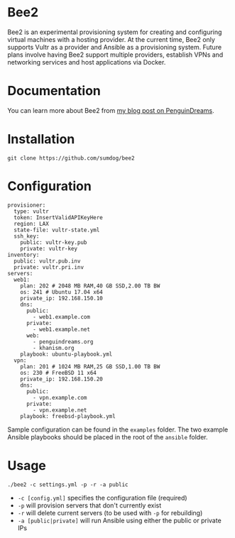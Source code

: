 Bee2
====
Bee2 is an experimental provisioning system for creating and configuring virtual machines with a hosting provider. At the current time, Bee2 only supports Vultr as a provider and Ansible as a provisioning system. Future plans involve having Bee2 support multiple providers, establish VPNs and networking services and host applications via Docker.

Documentation
=============
You can learn more about Bee2 from [my blog post on PenguinDreams](http://penguindreams.org/blog/bee2-wrestling-with-the-vultr-api/).

Installation
============
    git clone https://github.com/sumdog/bee2

Configuration
=============
```
provisioner:
  type: vultr
  token: InsertValidAPIKeyHere
  region: LAX
  state-file: vultr-state.yml
  ssh_key:
    public: vultr-key.pub
    private: vultr-key
inventory:
  public: vultr.pub.inv
  private: vultr.pri.inv
servers:
  web1:
    plan: 202 # 2048 MB RAM,40 GB SSD,2.00 TB BW
    os: 241 # Ubuntu 17.04 x64
    private_ip: 192.168.150.10
    dns:
      public:
        - web1.example.com
      private:
        - web1.example.net
      web:
        - penguindreams.org
        - khanism.org
    playbook: ubuntu-playbook.yml
  vpn:
    plan: 201 # 1024 MB RAM,25 GB SSD,1.00 TB BW
    os: 230 # FreeBSD 11 x64
    private_ip: 192.168.150.20
    dns:
      public:
        - vpn.example.com
      private:
        - vpn.example.net
    playbook: freebsd-playbook.yml
```

Sample configuration can be found in the `examples` folder. The two example Ansible playbooks should be placed in the root of the `ansible` folder.

Usage
=====
    ./bee2 -c settings.yml -p -r -a public

* `-c [config.yml]` specifies the configuration file (required)
* `-p` will provision servers that don't currently exist
* `-r` will delete current servers (to be used with `-p` for rebuilding)
* `-a [public|private]` will run Ansible using either the public or private IPs
